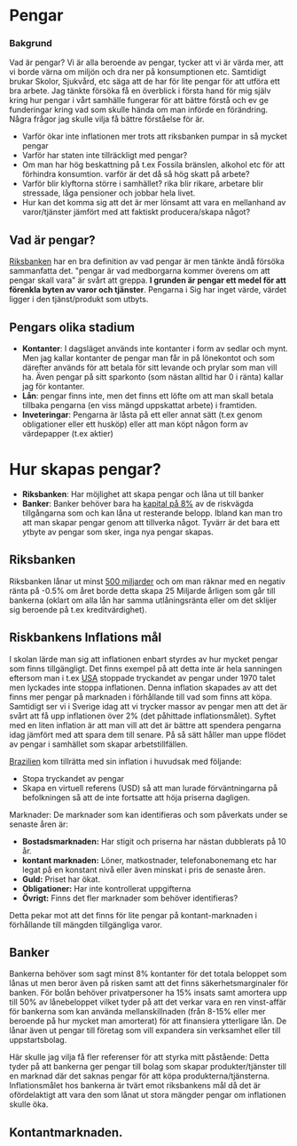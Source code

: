 
# Pengar
### Bakgrund
Vad är pengar? Vi är alla beroende av pengar, tycker att vi är värda mer, att vi borde värna om miljön och dra ner på konsumptionen etc. Samtidigt brukar Skolor, Sjukvård, etc säga att de har för lite pengar för att utföra ett bra arbete.
Jag tänkte försöka få en överblick i första hand för mig själv kring hur pengar i vårt samhälle fungerar för att bättre förstå och ev ge funderingar kring vad som skulle hända om man införde en förändring.
Några frågor jag skulle vilja få bättre förståelse för är.
- Varför ökar inte inflationen mer trots att riksbanken pumpar in så mycket pengar
- Varför har staten inte tillräckligt med pengar?
- Om man har hög beskattning på t.ex Fossila bränslen, alkohol etc för att förhindra konsumtion. varför är det då så hög skatt på arbete?
- Varför blir klyftorna större i samhället? rika blir rikare, arbetare blir stressade, låga pensioner och jobbar hela livet.
- Hur kan det komma sig att det är mer lönsamt att vara en mellanhand av varor/tjänster jämfört med att faktiskt producera/skapa något?

## Vad är pengar?
[Riksbanken](https://www.riksbank.se/sv/betalningar--kontanter/sa-fungerar-en-betalning/vad-ar-pengar/) har en bra definition av vad pengar är men tänkte ändå försöka sammanfatta det.
"pengar är vad medborgarna kommer överens om att pengar skall vara" är svårt att greppa. **I grunden är pengar ett medel för att förenkla byten av varor och tjänster**. Pengarna i Sig har inget värde, värdet ligger i den tjänst/produkt som utbyts.

## Pengars olika stadium
- **Kontanter**: I dagsläget används inte kontanter i form av sedlar och mynt. Men jag kallar kontanter de pengar man får in på lönekontot och som därefter används för att betala för sitt levande och prylar som man vill ha. Även pengar på sitt sparkonto (som nästan alltid har 0 i ränta) kallar jag för kontanter.
- **Lån**: pengar finns inte, men det finns ett löfte om att man skall betala tillbaka pengarna (en viss mängd uppskattat arbete) i framtiden.
- **Inveteringar**: Pengarna är låsta på ett eller annat sätt (t.ex genom obligationer eller ett husköp) eller att man köpt någon form av värdepapper (t.ex aktier)


# Hur skapas pengar?
- **Riksbanken**: Har möjlighet att skapa pengar och låna ut till banker
- **Banker**: Banker behöver bara ha [kapital på 8%](https://www.bankingsupervision.europa.eu/about/ssmexplained/html/hold_capital.sv.html) av de riskvägda tillgångarna som och kan låna ut resterande belopp.
Ibland kan man tro att man skapar pengar genom att tillverka något. Tyvärr är det bara ett ytbyte av pengar som sker, inga nya pengar skapas.

## Riksbanken
Riksbanken lånar ut minst [500 miljarder](https://www.riksbank.se/sv/press-och-publicerat/nyheter-och-pressmeddelanden/pressmeddelanden/2020/riksbanken-lanar-ut-upp-till-500-miljarder-for-att-sakerstalla-kreditforsorjningen/) och om man räknar med en negativ ränta på -0.5% om året borde detta skapa  25 Miljarde årligen som går till bankerna (oklart om alla lån har samma utlåningsränta eller om det sklijer sig beroende på t.ex kreditvärdighet).

## Riskbankens Inflations mål
I skolan lärde man sig att inflationen enbart styrdes av hur mycket pengar som finns tillgängligt. Det finns exempel på att detta inte är hela sanningen eftersom man i t.ex [USA](/https://www.npr.org/2020/07/01/886036317/inflation-deflation) stoppade tryckandet av pengar under 1970 talet men lyckades inte stoppa inflationen. 
Denna inflation skapades av att det finns mer pengar på marknaden i förhållande till vad som finns att köpa.
Samtidigt ser vi i Sverige idag att vi trycker massor av pengar men att det är svårt att få upp inflationen över 2% (det påhittade inflationsmålet). Syftet med en liten inflation är att man vill att det är bättre att spendera pengarna idag jämfört med att spara dem till senare. På så sätt håller man uppe flödet av pengar i samhället som skapar arbetstillfällen.

[Brazilien](https://www.npr.org/sections/money/2015/12/02/458222801/episode-216-how-four-drinking-buddies-saved-brazil) kom tillrätta med sin inflation i huvudsak med följande: 
- Stopa tryckandet av pengar
- Skapa en virtuell referens (USD) så att man lurade förväntningarna på befolkningen så att de inte fortsatte att höja priserna dagligen.

Marknader:
De marknader som kan identifieras och som påverkats under se senaste åren är:
- **Bostadsmarknaden:** Har stigit och priserna har nästan dubblerats på 10 år.
- **kontant marknaden:** Löner, matkostnader, telefonabonemang etc har legat på en konstant nivå eller även minskat i pris de senaste åren.
- **Guld:** Priset har ökat.
- **Obligationer:** Har inte kontrollerat uppgifterna
- **Övrigt:** Finns det fler marknader som behöver identifieras?

Detta pekar mot att det finns för lite pengar på kontant-marknaden i förhållande till mängden tillgängliga varor.

## Banker
Bankerna behöver som sagt minst 8% kontanter för det totala beloppet som lånas ut men beror även på risken samt att det finns säkerhetsmarginaler för banken.
För bolån behöver privatpersoner ha 15% insats samt amortera upp till 50% av lånebeloppet vilket tyder på att det verkar vara en ren vinst-affär för bankerna som kan använda mellanskillnaden (från 8-15% eller mer beroende på hur mycket man amorterat) för att finansiera ytterligare lån. De lånar även ut pengar till företag som vill expandera sin verksamhet eller till uppstartsbolag.

Här skulle jag vilja få fler referenser för att styrka mitt påstående:
Detta tyder på att bankerna ger pengar till bolag som skapar produkter/tjänster till en marknad där det saknas pengar för att köpa produkterna/tjänsterna. 
Inflationsmålet hos bankerna är tvärt emot riksbankens mål då det är ofördelaktigt att vara den som lånat ut stora mängder pengar om inflationen skulle öka.


## Kontantmarknaden.








